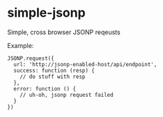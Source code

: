 simple-jsonp
============

Simple, cross browser JSONP reqeusts

Example:

```
JSONP.request({
  url: 'http://jsonp-enabled-host/api/endpoint',
  success: function (resp) {
    // do stuff with resp
  },
  error: function () {
    // uh-oh, jsonp request failed
  }
})
```
